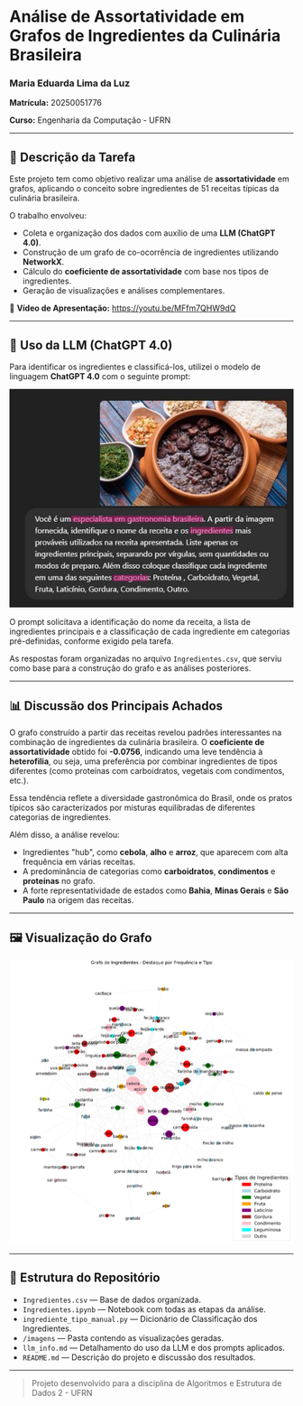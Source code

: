 # Análise de Assortatividade em Grafos de Ingredientes da Culinária Brasileira

### Maria Eduarda Lima da Luz  
**Matrícula:** 20250051776

**Curso:** Engenharia da Computação - UFRN

---

## 🎯 Descrição da Tarefa

Este projeto tem como objetivo realizar uma análise de **assortatividade** em grafos, aplicando o conceito sobre ingredientes de 51 receitas típicas da culinária brasileira.

O trabalho envolveu:
- Coleta e organização dos dados com auxílio de uma **LLM (ChatGPT 4.0)**.
- Construção de um grafo de co-ocorrência de ingredientes utilizando **NetworkX**.
- Cálculo do **coeficiente de assortatividade** com base nos tipos de ingredientes.
- Geração de visualizações e análises complementares.

🎥 **Vídeo de Apresentação:** https://youtu.be/MFfm7QHW9dQ

---

## 🤖 Uso da LLM (ChatGPT 4.0)

Para identificar os ingredientes e classificá-los, utilizei o modelo de linguagem **ChatGPT 4.0** com o seguinte prompt:

![Prompt Utilizado](./imagens/prompt.jpeg)

O prompt solicitava a identificação do nome da receita, a lista de ingredientes principais e a classificação de cada ingrediente em categorias pré-definidas, conforme exigido pela tarefa.

As respostas foram organizadas no arquivo `Ingredientes.csv`, que serviu como base para a construção do grafo e as análises posteriores.


---

## 📊 Discussão dos Principais Achados

O grafo construído a partir das receitas revelou padrões interessantes na combinação de ingredientes da culinária brasileira. O **coeficiente de assortatividade** obtido foi **-0.0756**, indicando uma leve tendência à **heterofilia**, ou seja, uma preferência por combinar ingredientes de tipos diferentes (como proteínas com carboidratos, vegetais com condimentos, etc.).

Essa tendência reflete a diversidade gastronômica do Brasil, onde os pratos típicos são caracterizados por misturas equilibradas de diferentes categorias de ingredientes.

Além disso, a análise revelou:
- Ingredientes "hub", como **cebola**, **alho** e **arroz**, que aparecem com alta frequência em várias receitas.
- A predominância de categorias como **carboidratos**, **condimentos** e **proteínas** no grafo.
- A forte representatividade de estados como **Bahia**, **Minas Gerais** e **São Paulo** na origem das receitas.

---

## 🖼️ Visualização do Grafo

![Grafo de Ingredientes](./imagens/grafo_ingredientes.png)

---

## 📂 Estrutura do Repositório

- `Ingredientes.csv` — Base de dados organizada.
- `Ingredientes.ipynb` — Notebook com todas as etapas da análise.
- `ingrediente_tipo_manual.py` — Dicionário de Classificação dos Ingredientes.
- `/imagens` — Pasta contendo as visualizações geradas.
- `llm_info.md` — Detalhamento do uso da LLM e dos prompts aplicados.
- `README.md` — Descrição do projeto e discussão dos resultados.

---

> Projeto desenvolvido para a disciplina de  Algoritmos e Estrutura de Dados 2 - UFRN
